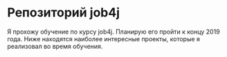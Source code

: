 # Репозиторий job4j
Я прохожу обучение по курсу job4j. Планирую его пройти к концу 2019 года.
Ниже находятся наиболее интересные проекты, которые я реализовал во время обучения.